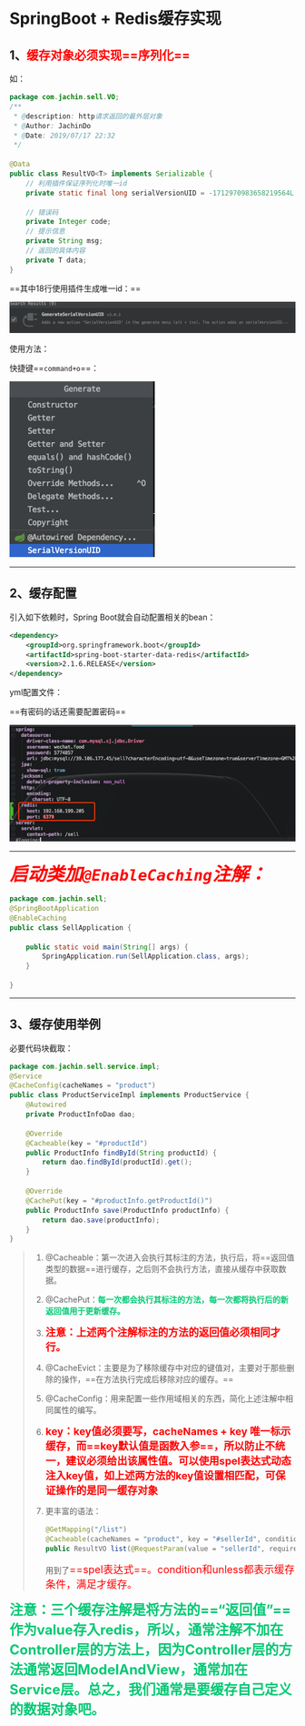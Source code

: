 # SpringBoot + Redis缓存实现



## 1、<font color='red'>缓存对象必须实现==序列化==</font>

如：

```java
package com.jachin.sell.VO;
/**
 * @description: http请求返回的最外层对象
 * @Author: JachinDo
 * @Date: 2019/07/17 22:32
 */

@Data
public class ResultVO<T> implements Serializable {
    // 利用插件保证序列化时唯一id
    private static final long serialVersionUID = -1712970983658219564L;

    // 错误码
    private Integer code;
    // 提示信息
    private String msg;
    // 返回的具体内容
    private T data;
}
```



==其中18行使用插件生成唯一id：==

![image-20190828143814803](../PicSource/image-20190828143814803.png)

使用方法：

快捷键==`command+o`==：

![image-20190828143932709](../PicSource/image-20190828143932709.png)



------



## 2、缓存配置

引入如下依赖时，Spring Boot就会自动配置相关的bean：

```xml
<dependency>
    <groupId>org.springframework.boot</groupId>
    <artifactId>spring-boot-starter-data-redis</artifactId>
    <version>2.1.6.RELEASE</version>
</dependency>
```



yml配置文件：

==有密码的话还需要配置密码==

![image-20190828144031175](../PicSource/image-20190828144031175.png)

------



***<font color='red' size=6>启动类加`@EnableCaching`注解：</font>***

```java
package com.jachin.sell;
@SpringBootApplication
@EnableCaching
public class SellApplication {

    public static void main(String[] args) {
        SpringApplication.run(SellApplication.class, args);
    }

}
```

------



## 3、缓存使用举例



必要代码块截取：

```java
package com.jachin.sell.service.impl;
@Service
@CacheConfig(cacheNames = "product")
public class ProductServiceImpl implements ProductService {
    @Autowired
    private ProductInfoDao dao;
  
    @Override
    @Cacheable(key = "#productId")
    public ProductInfo findById(String productId) {
        return dao.findById(productId).get();
    }
  
    @Override
    @CachePut(key = "#productInfo.getProductId()")
    public ProductInfo save(ProductInfo productInfo) {
        return dao.save(productInfo);
    }
}
```



> 1. @Cacheable：第一次进入会执行其标注的方法，执行后，将==返回值类型的数据==进行缓存，之后则不会执行方法，直接从缓存中获取数据。
>
> 2. @CachePut：**<font color='#02C874'>每一次都会执行其标注的方法，每一次都将执行后的新返回值用于更新缓存。</font>**
>
> 3. <font color='red' size=4>**注意：上述两个注解标注的方法的返回值必须相同才行。**</font>
>
> 4. @CacheEvict：主要是为了移除缓存中对应的键值对，主要对于那些删除的操作，==在方法执行完成后移除对应的缓存。==
>
> 5. @CacheConfig：用来配置一些作用域相关的东西，简化上述注解中相同属性的编写。
>
> 6. **<font color='red' size=4>key：key值必须要写，cacheNames + key 唯一标示缓存，而==key默认值是函数入参==，所以防止不统一，建议必须给出该属性值。可以使用spel表达式动态注入key值，如上述两方法的key值设置相匹配，可保证操作的是同一缓存对象</font>**
>
> 7. 更丰富的语法：
>
>    ```java
>    @GetMapping("/list")
>    @Cacheable(cacheNames = "product", key = "#sellerId", condition = "#sellerId.length() > 3", unless = "#result.getCode() != 0")
>    public ResultVO list(@RequestParam(value = "sellerId", required = false) String sellerId) {}
>    ```
>
>    用到了<font color='red' size=4>==spel表达式==。condition和unless都表示缓存条件，满足才缓存。</font>



**<font color='#02C874' size = 5>注意：三个缓存注解是将方法的==“返回值”==作为value存入redis，所以，通常注解不加在Controller层的方法上，因为Controller层的方法通常返回ModelAndView，通常加在Service层。总之，我们通常是要缓存自己定义的数据对象吧。</font>**

